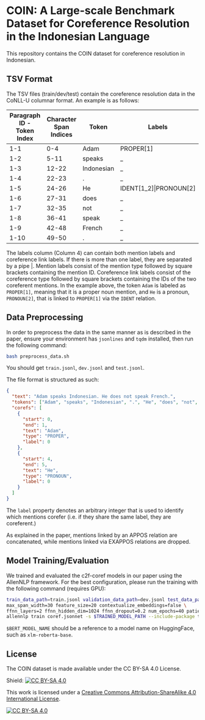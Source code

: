 # COIN: A Large-scale Benchmark Dataset for Coreference Resolution in the Indonesian Language

This repository contains the COIN dataset for coreference resolution in Indonesian.

## TSV Format

The TSV files (train/dev/test) contain the coreference resolution data in the CoNLL-U columnar format.
An example is as follows:

| Paragraph ID - Token Index | Character Span Indices | Token     | Labels                |
|----------------------------|------------------------|-----------|-----------------------|
| 1-1                        | 0-4                    | Adam      | PROPER[1]             |
| 1-2                        | 5-11                   | speaks    | _                     |
| 1-3                        | 12-22                  | Indonesian| _                     |
| 1-4                        | 22-23                  | .         | _                     |
| 1-5                        | 24-26                  | He        | IDENT[1_2]\|PRONOUN[2]|
| 1-6                        | 27-31                  | does      | _                     |
| 1-7                        | 32-35                  | not       | _                     |
| 1-8                        | 36-41                  | speak     | _                     |
| 1-9                        | 42-48                  | French    | _                     |
| 1-10                       | 49-50                  | .         | _                     |


The labels column (Column 4) can contain both mention labels and coreference link labels.
If there is more than one label, they are separated by a pipe |.
Mention labels consist of the mention type followed by square brackets containing the mention ID.
Coreference link labels consist of the coreference type followed by square brackets containing the IDs of the two coreferent mentions.
In the example above, the token `Adam` is labeled as `PROPER[1]`, meaning that it is a proper noun mention,
and `He` is a pronoun, `PRONOUN[2]`, that is linked to `PROPER[1]` via the `IDENT` relation.

## Data Preprocessing

In order to preprocess the data in the same manner as is described in the paper, ensure your environment has `jsonlines` and `tqdm` installed, then run the following command:

```bash
bash preprocess_data.sh
```

You should get `train.jsonl`, `dev.jsonl` and `test.jsonl`.

The file format is structured as such:

```json
{
  "text": "Adam speaks Indonesian. He does not speak French.",
  "tokens": ["Adam", "speaks", "Indonesian", ".", "He", "does", "not", "speak", "French", "."],
  "corefs": [
    {
      "start": 0,
      "end": 1,
      "text": "Adam",
      "type": "PROPER",
      "label": 0
    },
    {
      "start": 4,
      "end": 5,
      "text": "He",
      "type": "PRONOUN",
      "label": 0
    }
  ]
}
```

The `label` property denotes an arbitrary integer that is used to identify which mentions corefer (i.e. if they share the same label, they are coreferent.)

As explained in the paper, mentions linked by an APPOS relation are concatenated, while mentions linked via EXAPPOS relations are dropped.

## Model Training/Evaluation

We trained and evaluated the c2f-coref models in our paper using the AllenNLP framework. For the best configuration, please run the training with the following command (requires GPU):

```bash
train_data_path=train.jsonl validation_data_path=dev.jsonl test_data_path=test.jsonl dataset_reader=coref-id \     model_name=$BERT_MODEL_NAME embedding_dim=1024 max_segment_length=512 freeze=false lexical_dropout=0.2 \
max_span_width=30 feature_size=20 contextualize_embeddings=false \
ffnn_layers=2 ffnn_hidden_dim=1024 ffnn_dropout=0.2 num_epochs=40 patience=10 lr=3e-4 gpu=$GPU_ID \
allennlp train coref.jsonnet -s $TRAINED_MODEL_PATH --include-package training
```

`$BERT_MODEL_NAME` should be a reference to a model name on HuggingFace, such as `xlm-roberta-base`.

## License

The COIN dataset is made available under the CC BY-SA 4.0 License.

Shield: [![CC BY-SA 4.0][cc-by-sa-shield]][cc-by-sa]

This work is licensed under a
[Creative Commons Attribution-ShareAlike 4.0 International License][cc-by-sa].

[![CC BY-SA 4.0][cc-by-sa-image]][cc-by-sa]

[cc-by-sa]: http://creativecommons.org/licenses/by-sa/4.0/
[cc-by-sa-image]: https://licensebuttons.net/l/by-sa/4.0/88x31.png
[cc-by-sa-shield]: https://img.shields.io/badge/License-CC%20BY--SA%204.0-lightgrey.svg
